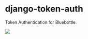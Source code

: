 # django-token-auth
Token Authentication for Bluebottle.

<img src="https://travis-ci.org/onepercentclub/django-token-auth.svg" />
